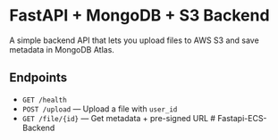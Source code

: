 # FastAPI + MongoDB + S3 Backend

A simple backend API that lets you upload files to AWS S3 and save metadata in MongoDB Atlas.

## Endpoints

- `GET /health`
- `POST /upload` — Upload a file with `user_id`
- `GET /file/{id}` — Get metadata + pre-signed URL
#   F a s t a p i - E C S - B a c k e n d  
 